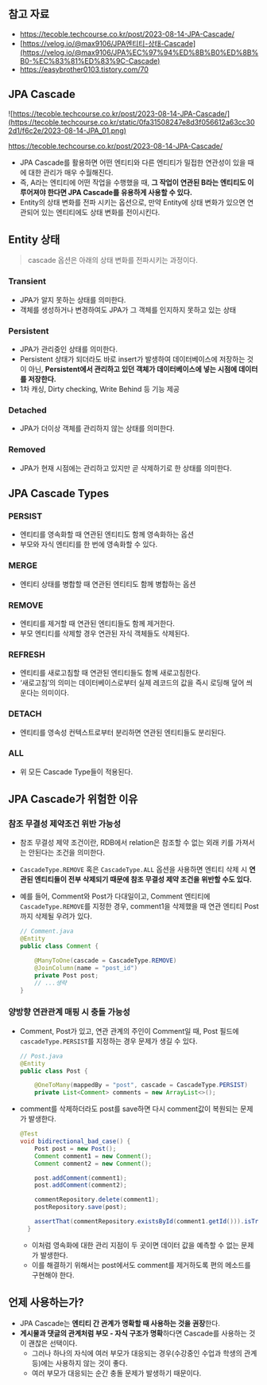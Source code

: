 ## 참고 자료

- https://tecoble.techcourse.co.kr/post/2023-08-14-JPA-Cascade/
- [https://velog.io/@max9106/JPA엔티티-상태-Cascade](https://velog.io/@max9106/JPA%EC%97%94%ED%8B%B0%ED%8B%B0-%EC%83%81%ED%83%9C-Cascade)
- https://easybrother0103.tistory.com/70

## JPA Cascade

![https://tecoble.techcourse.co.kr/post/2023-08-14-JPA-Cascade/](https://tecoble.techcourse.co.kr/static/0fa31508247e8d3f056612a63cc302d1/f6c2e/2023-08-14-JPA_01.png)

https://tecoble.techcourse.co.kr/post/2023-08-14-JPA-Cascade/

- JPA Cascade를 활용하면 어떤 엔티티와 다른 엔티티가 밀접한 연관성이 있을 때에 대한 관리가 매우 수월해진다.
- 즉, A라는 엔티티에 어떤 작업을 수행했을 때, **그 작업이 연관된 B라는 엔티티도 이루어져야 한다면 JPA Cascade를 유용하게 사용할 수 있다.**
- Entity의 상태 변화를 전파 시키는 옵션으로, 만약 Entity에 상태 변화가 있으면 연관되어 있는 엔티티에도 상태 변화를 전이시킨다.

## Entity 상태

> cascade 옵션은 아래의 상태 변화를 전파시키는 과정이다.
> 

### Transient

- JPA가 알지 못하는 상태를 의미한다.
- 객체를 생성하거나 변경하여도 JPA가 그 객체를 인지하지 못하고 있는 상태

### Persistent

- JPA가 관리중인 상태를 의미한다.
- Persistent 상태가 되더라도 바로 insert가 발생하여 데이터베이스에 저장하는 것이 아닌, **Persistent에서 관리하고 있던 객체가 데이터베이스에 넣는 시점에 데이터를 저장한다.**
- 1차 캐싱, Dirty checking, Write Behind 등 기능 제공

### Detached

- JPA가 더이상 객체를 관리하지 않는 상태를 의미한다.

### Removed

- JPA가 현재 시점에는 관리하고 있지만 곧 삭제하기로 한 상태를 의미한다.

## JPA Cascade Types

### PERSIST

- 엔티티를 영속화할 때 연관된 엔티티도 함께 영속화하는 옵션
- 부모와 자식 엔티티를 한 번에 영속화할 수 있다.

### MERGE

- 엔티티 상태를 병합할 때 연관된 엔티티도 함께 병합하는 옵션

### REMOVE

- 엔티티를 제거할 때 연관된 엔티티들도 함께 제거한다.
- 부모 엔티티를 삭제할 경우 연관된 자식 객체들도 삭제된다.

### REFRESH

- 엔티티를 새로고침할 때 연관된 엔티티들도 함께 새로고침한다.
- ‘새로고침’의 의미는 데이터베이스로부터 실제 레코드의 값을 즉시 로딩해 덮어 씌운다는 의미이다.

### DETACH

- 엔티티를 영속성 컨텍스트로부터 분리하면 연관된 엔티티들도 분리된다.

### ALL

- 위 모든 Cascade Type들이 적용된다.

## JPA Cascade가 위험한 이유

### 참조 무결성 제약조건 위반 가능성

- 참조 무결성 제약 조건이란, RDB에서 relation은 참조할 수 없는 외래 키를 가져서는 안된다는 조건을 의미한다.
- `CascadeType.REMOVE` 혹은 `CascadeType.ALL` 옵션을 사용하면 엔티티 삭제 시 **연관된 엔티티들이 전부 삭제되기 때문에 참조 무결성 제약 조건을 위반할 수도 있다.**
- 예를 들어, Comment와 Post가 다대일이고, Comment 엔티티에 `CascadeType.REMOVE`를 지정한 경우, comment1을 삭제했을 때 연관 엔티티 Post까지 삭제될 우려가 있다.
    
    ```java
    // Comment.java
    @Entity
    public class Comment {
    
        @ManyToOne(cascade = CascadeType.REMOVE)
        @JoinColumn(name = "post_id")
        private Post post;
        // ...생략
    }
    ```
    

### 양방향 연관관계 매핑 시 충돌 가능성

- Comment, Post가 있고, 연관 관계의 주인이 Comment일 때, Post 필드에 `cascadeType.PERSIST`를 지정하는 경우 문제가 생길 수 있다.
    
    ```java
    // Post.java
    @Entity
    public class Post {
    
        @OneToMany(mappedBy = "post", cascade = CascadeType.PERSIST)
        private List<Comment> comments = new ArrayList<>();
    ```
    
- comment를 삭제하더라도 post를 save하면 다시 comment값이 복원되는 문제가 발생한다.
    
    ```java
    @Test
    void bidirectional_bad_case() {
        Post post = new Post();
        Comment comment1 = new Comment();
        Comment comment2 = new Comment();
    
        post.addComment(comment1);
        post.addComment(comment2);
    
        commentRepository.delete(comment1);
        postRepository.save(post);
    
        assertThat(commentRepository.existsById(comment1.getId())).isTrue();
      }
    ```
    
    - 이처럼 영속화에 대한 관리 지점이 두 곳이면 데이터 값을 예측할 수 없는 문제가 발생한다.
    - 이를 해결하기 위해서는 post에서도 comment를 제거하도록 편의 메소드를 구현해야 한다.

## 언제 사용하는가?

- JPA Cascade는 **엔티티 간 관계가 명확할 때 사용하는 것을 권장**한다.
- **게시물과 댓글의 관계처럼 부모 - 자식 구조가 명확**하다면 Cascade를 사용하는 것이 괜찮은 선택이다.
    - 그러나 하나의 자식에 여러 부모가 대응되는 경우(수강중인 수업과 학생의 관계 등)에는 사용하지 않는 것이 좋다.
    - 여러 부모가 대응되는 순간 충돌 문제가 발생하기 때문이다.